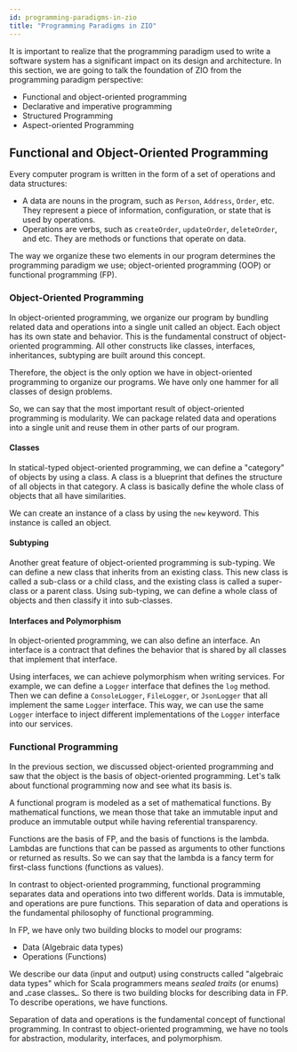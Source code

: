 ```yaml
---
id: programming-paradigms-in-zio
title: "Programming Paradigms in ZIO"
---
```


It is important to realize that the programming paradigm used to write a software system has a significant impact on its design and architecture. In this section, we are going to talk the foundation of ZIO from the programming paradigm perspective:

- Functional and object-oriented programming
- Declarative and imperative programming
- Structured Programming
- Aspect-oriented Programming

## Functional and Object-Oriented Programming

Every computer program is written in the form of a set of operations and data structures:

- A data are nouns in the program, such as `Person`, `Address`, `Order`, etc. They represent a piece of information, configuration, or state that is used by operations.
- Operations are verbs, such as `createOrder`, `updateOrder`, `deleteOrder`, and etc. They are methods or functions that operate on data.

The way we organize these two elements in our program determines the programming paradigm we use; object-oriented programming (OOP) or functional programming (FP).

### Object-Oriented Programming

In object-oriented programming, we organize our program by bundling related data and operations into a single unit called an object. Each object has its own state and behavior. This is the fundamental construct of object-oriented programming. All other constructs like classes, interfaces, inheritances, subtyping are built around this concept.

Therefore, the object is the only option we have in object-oriented programming to organize our programs. We have only one hammer for all classes of design problems.

So, we can say that the most important result of object-oriented programming is modularity. We can package related data and operations into a single unit and reuse them in other parts of our program.

#### Classes

In statical-typed object-oriented programming, we can define a "category" of objects by using a class. A class is a blueprint that defines the structure of all objects in that category. A class is basically define the whole class of objects that all have similarities.

We can create an instance of a class by using the `new` keyword. This instance is called an object.

#### Subtyping

Another great feature of object-oriented programming is sub-typing. We can define a new class that inherits from an existing class. This new class is called a sub-class or a child class, and the existing class is called a super-class or a parent class. Using sub-typing, we can define a whole class of objects and then classify it into sub-classes.

#### Interfaces and Polymorphism

In object-oriented programming, we can also define an interface. An interface is a contract that defines the behavior that is shared by all classes that implement that interface.

Using interfaces, we can achieve polymorphism when writing services. For example, we can define a `Logger` interface that defines the `log` method. Then we can define a `ConsoleLogger`, `FileLogger`, or `JsonLogger` that all implement the same `Logger` interface. This way, we can use the same `Logger` interface to inject different implementations of the `Logger` interface into our services.

### Functional Programming

In the previous section, we discussed object-oriented programming and saw that the object is the basis of object-oriented programming. Let's talk about functional programming now and see what its basis is.

A functional program is modeled as a set of mathematical functions. By mathematical functions, we mean those that take an immutable input and produce an immutable output while having referential transparency.

Functions are the basis of FP, and the basis of functions is the lambda. Lambdas are functions that can be passed as arguments to other functions or returned as results. So we can say that the lambda is a fancy term for first-class functions (functions as values).

In contrast to object-oriented programming, functional programming separates data and operations into two different worlds. Data is immutable, and operations are pure functions. This separation of data and operations is the fundamental philosophy of functional programming.

In FP, we have only two building blocks to model our programs:

- Data (Algebraic data types)
- Operations (Functions)

We describe our data (input and output) using constructs called "algebraic data types" which for Scala programmers means _sealed traits_ (or enums) and ـcase classesـ. So there is two building blocks for describing data in FP. To describe operations, we have functions.

Separation of data and operations is the fundamental concept of functional programming. In contrast to object-oriented programming, we have no tools for abstraction, modularity, interfaces, and polymorphism.
